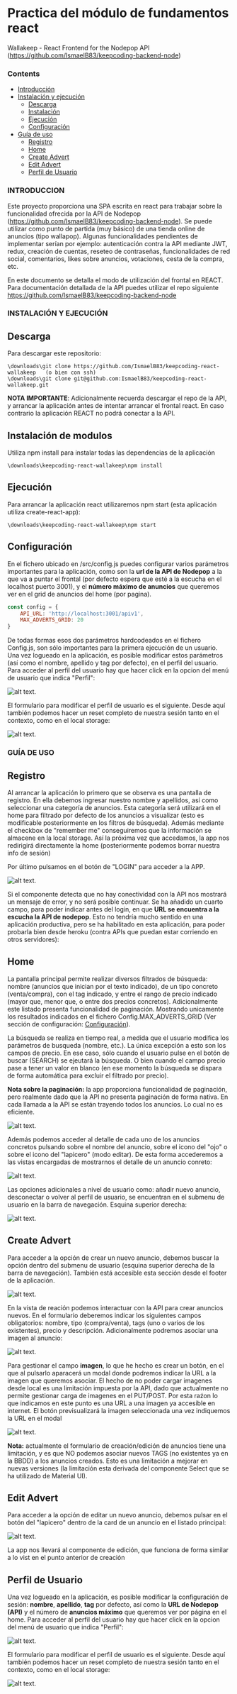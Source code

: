 # Practica del módulo de fundamentos react
Wallakeep - React Frontend for the Nodepop API (https://github.com/IsmaelB83/keepcoding-backend-node)

### Contents
- [Introducción](#INTRODUCCION)
- [Instalación y ejecución](#INSTALACIÓN-Y-EJECUCIÓN)
  - [Descarga](#Descarga)
  - [Instalación](#Inicialización-de-base-de-datos)
  - [Ejecución](#Ejecución)
  - [Configuración](#Configuración)
- [Guía de uso](#GUÍA-DE-USO)
  - [Registro](#Registro)
  - [Home](#Home)
  - [Create Advert](#Create-Advert)
  - [Edit Advert](#Edit-Advert)
  - [Perfil de Usuario](#Perfil-de-Usuario)


### INTRODUCCION

Este proyecto proporciona una SPA escrita en react para trabajar sobre la funcionalidad ofrecida por la API de Nodepop (https://github.com/IsmaelB83/keepcoding-backend-node). Se puede utilizar como
punto de partida (muy básico) de una tienda online de anuncios (tipo wallapop). Algunas funcionalidades pendientes de implementar serían por ejemplo: autenticación contra la API mediante JWT, redux,
creación de cuentas, reseteo de contraseñas, funcionalidades de red social, comentarios, likes sobre anuncios, votaciones, cesta de la compra, etc.

En este documento se detalla el modo de utilización del frontal en REACT. Para documentación detallada de la API puedes utilizar el repo siguiente https://github.com/IsmaelB83/keepcoding-backend-node

### INSTALACIÓN Y EJECUCIÓN

## Descarga

Para descargar este repositorio:
```
\downloads\git clone https://github.com/IsmaelB83/keepcoding-react-wallakeep   (o bien con ssh)
\downloads\git clone git@github.com:IsmaelB83/keepcoding-react-wallakeep.git
```

**NOTA IMPORTANTE**: Adicionalmente recuerda descargar el repo de la API, y arrancar la aplicación antes de intentar arrancar el frontal react. En caso contrario la aplicación REACT no podrá conectar a la API.

## Instalación de modulos

Utiliza npm install para instalar todas las dependencias de la aplicación
```
\downloads\keepcoding-react-wallakeep\npm install
```

## Ejecución

Para arrancar la aplicación react utilizaremos npm start (esta aplicación utiliza create-react-app):
```
\downloads\keepcoding-react-wallakeep\npm start
```

## Configuración

En el fichero ubicado en /src/config.js puedes configurar varios parámetros importantes para la aplicación, como son la **url de la API de Nodepop** a la que va a puntar el frontal (por defecto espera que esté a la escucha en el localhost puerto 3001), y el **número máximo de anuncios** que queremos ver en el grid de anuncios del home (por pagina).
```js
const config = {
    API_URL: 'http://localhost:3001/apiv1',
    MAX_ADVERTS_GRID: 20
}
```

De todas formas esos dos parámetros hardcodeados en el fichero Config.js, son sólo importantes para la primera ejecución de un usuario. Una vez logueado en la aplicación, es posible modificar estos parámetros (así como el nombre, apellido y tag por defecto), en el perfil del usuario. Para acceder al perfil del usuario hay que hacer click en la opcion del menú de usuario que indica "Perfil":

![alt text](https://raw.githubusercontent.com/IsmaelB83/keepcoding-react-wallakeep/master/src/assets/images/readme/usermenu_3.jpg).

El formulario para modificar el perfil de usuario es el siguiente. Desde aquí también podemos hacer un reset completo de nuestra sesión tanto en el contexto, como en el local storage:

![alt text](https://raw.githubusercontent.com/IsmaelB83/keepcoding-react-wallakeep/master/src/assets/images/readme/profile.jpg).

### GUÍA DE USO

## Registro

Al arrancar la aplicación lo primero que se observa es una pantalla de registro. En ella debemos ingresar nuestro nombre y apellidos, así como seleccionar una categoría de anuncios. Esta categoría será utilizará en el home para filtrado por defecto de los anuncios a visualizar (esto es modificable posteriormente en los filtros de búsqueda). Además mediante el checkbox de "remember me" conseguiremos que la información se almacene en la local storage. Así la próxima vez que accedamos, la app nos redirigirá directamente la home (posteriormente podemos borrar nuestra info de sesión)

Por último pulsamos en el botón de "LOGIN" para acceder a la APP. 

![alt text](https://raw.githubusercontent.com/IsmaelB83/keepcoding-react-wallakeep/master/src/assets/images/readme/register.jpg).

Si el componente detecta que no hay conectividad con la API nos mostrará un mensaje de error, y no será posible continuar. Se ha añadido un cuarto campo, para poder indicar antes del login, en que **URL se encuentra a la escucha la API de nodepop**. Esto no tendría mucho sentido en una aplicación productiva, pero se ha habilitado en esta aplicación, para poder probarla bien desde heroku (contra APIs que puedan estar corriendo en otros servidores):

## Home

La pantalla principal permite realizar diversos filtrados de búsqueda: nombre (anuncios que inician por el texto indicado), de un tipo concreto (venta/compra), con el tag indicado, y entre el rango de precio indicado (mayor que, menor que, o entre dos precios concretos). Adicionalmente este listado presenta funcionalidad de paginación. Mostrando unicamente los resultados indicados en el fichero Config.MAX_ADVERTS_GRID (Ver sección de configuración: [Configuración](#Configuración)).

La búsqueda se realiza en tiempo real, a medida que el usuario modifica los parámetros de busqueda (nombre, etc.). La única excepción a esto son los campos de precio. En ese caso, sólo cuando el usuario pulse en el botón de buscar (SEARCH) se ejeutará la búsqueda. O bien cuando el campo precio pase a tener un valor en blanco (en ese momento la búsqueda se dispara de forma automática para excluir el filtrado por precio).

**Nota sobre la paginación:** la app proporciona funcionalidad de paginación, pero realmente dado que la API no presenta paginación de forma nativa. En cada llamada a la API se están trayendo todos los anuncios. Lo cual no es eficiente.

![alt text](https://raw.githubusercontent.com/IsmaelB83/keepcoding-react-wallakeep/master/src/assets/images/readme/home_1.jpg).

Además podemos acceder al detalle de cada uno de los anuncios concretos pulsando sobre el nombre del anuncio, sobre el icono del "ojo" o sobre el icono del "lapicero" (modo editar). De esta forma accederemos a las vistas encargadas de mostrarnos el detalle de un anuncio conreto:

![alt text](https://raw.githubusercontent.com/IsmaelB83/keepcoding-react-wallakeep/master/src/assets/images/readme/home_2.jpg).

Las opciones adicionales a nivel de usuario como: añadir nuevo anuncio, desconectar o volver al perfil de usuario, se encuentran en el submenu de usuario en la barra de navegación. Esquina superior derecha:

![alt text](https://raw.githubusercontent.com/IsmaelB83/keepcoding-react-wallakeep/master/src/assets/images/readme/usermenu.jpg).

## Create Advert

Para acceder a la opción de crear un nuevo anuncio, debemos buscar la opción dentro del submenu de usuario (esquina superior derecha de la barra de navegación). También está accesible esta sección desde el footer de la aplicación.

![alt text](https://raw.githubusercontent.com/IsmaelB83/keepcoding-react-wallakeep/master/src/assets/images/readme/usermenu_2.jpg).

En la vista de reación podemos interactuar con la API para crear anuncios nuevos. En el formulario deberemos indicar los siguientes campos obligatorios: nombre, tipo (compra/venta), tags (uno o varios de los existentes), precio y descripción. Adicionalmente podremos asociar una imagen al anuncio:

![alt text](https://raw.githubusercontent.com/IsmaelB83/keepcoding-react-wallakeep/master/src/assets/images/readme/home_3.jpg).

Para gestionar el campo **imagen**, lo que he hecho es crear un botón, en el que al pulsarlo aparacerá un modal donde podremos indicar la URL a la imagen que queremos asociar. El hecho de no poder cargar imagenes desde local es una limitación impuesta por la API, dado que actualmente no permite gestionar carga de imagenes en el PUT/POST. Por esta raźon lo que indicamos en este punto es una URL a una imagen ya accesible en internet. El botón previsualizará la imagen seleccionada una vez indiquemos la URL en el modal

![alt text](https://raw.githubusercontent.com/IsmaelB83/keepcoding-react-wallakeep/master/src/assets/images/readme/home_4.jpg).

**Nota:** actualmente el formulario de creación/edición de anuncios tiene una limitación, y es que NO podemos asociar nuevos TAGS (no existentes ya en la BBDD) a los anuncios creados. Esto es una limitación a mejorar en nuevas versiones (la limitación esta derivada del componente Select que se ha utilizado de Material UI).

## Edit Advert

Para acceder a la opción de editar un nuevo anuncio, debemos pulsar en el botón del "lapicero" dentro de la card de un anuncio en el listado principal:

![alt text](https://raw.githubusercontent.com/IsmaelB83/keepcoding-react-wallakeep/master/src/assets/images/readme/home_2.jpg).

La app nos llevará al componente de edición, que funciona de forma similar a lo vist en el punto anterior de creación

## Perfil de Usuario

Una vez logueado en la aplicación, es posible modificar la configuración de sesión: **nombre**, **apellido**, **tag** por defecto, así como la **URL de Nodepop (API)** y  el número de **anuncios máximo** que queremos ver por página en el home. Para acceder al perfil del usuario hay que hacer click en la opcion del menú de usuario que indica "Perfil":

![alt text](https://raw.githubusercontent.com/IsmaelB83/keepcoding-react-wallakeep/master/src/assets/images/readme/usermenu_3.jpg).

El formulario para modificar el perfil de usuario es el siguiente. Desde aquí también podemos hacer un reset completo de nuestra sesión tanto en el contexto, como en el local storage:

![alt text](https://raw.githubusercontent.com/IsmaelB83/keepcoding-react-wallakeep/master/src/assets/images/readme/profile.jpg).